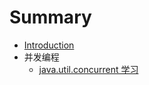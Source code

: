 # Summary

* [Introduction](README.md)
* 并发编程
  * [java.util.concurrent 学习](CONCURRENT/java_util_concurrent.md)

